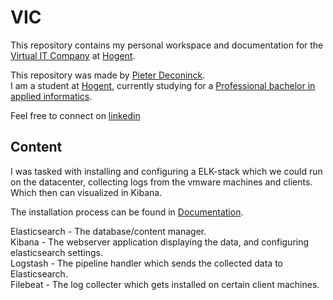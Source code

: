 # VIC

This repository contains my personal workspace and documentation for the [Virtual IT Company](https://vichogent.be/index.html) at [Hogent](https://hogent.be/).

This repository was made by [Pieter Deconinck](https://github.com/Pieter-Deconinck).  
I am a student at [Hogent](https://hogent.be), currently studying for a [Professional bachelor in applied informatics](https://www.hogent.be/en/future-student/bachelors/applied-information-technology/).

Feel free to connect on [linkedin](https://www.linkedin.com/in/pieter-deconinck-/)

## **Content**

I was tasked with installing and configuring a ELK-stack which we could run on the datacenter, collecting logs from the vmware machines and clients.  
Which then can visualized in Kibana.

The installation process can be found in [Documentation](./Documentation/).

Elasticsearch - The database/content manager.  
Kibana - The webserver application displaying the data, and configuring elasticsearch settings.  
Logstash - The pipeline handler which sends the collected data to Elasticsearch.  
Filebeat - The log collecter which gets installed on certain client machines.  